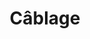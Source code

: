 ---
title: "Câblage"
description:
titre: Câblage
identifiant: cablage
desc: Découvrez nos services de câblage informatique, téléphonique et de fibre optique.
slug: cablage
i18nlanguage: en
icon: /img/ico/connector-wire.svg
image: /img/gal3.jpg
banner: /img/cablage-informatique.jpg
section1:
  title: Informatique
  description: >-
    Nous offrons un câblage de type Cat5, Cat5e, Cat6 et Cat6e selon les normes de l’industrie et des codes du bâtiment. Notre expertise ets soutenue par l'expérience et les formations régulières de notre équipe de techniciens.


    Nous effectuons l’installation de tout le réseau interne de votre entreprise, et sommes des spécialistes de tout ce qui a trait aux réseaux filaires et sans-fil. L’objectif est de tout connecter ensemble, et de permettre une communication entre les ordinateurs et l’extérieur. 


    Certification complète de l’installation: **Certification Leviton**, **Hubbell**
section2:
  image1: /img/cablage-informatique-et-telephonique.jpg
  image2: /img/cablage-telephonique.jpg
  image3: /img/cablage-informatique.jpg
section3:
  title: Téléphonie standard et IP
  col1: >-
    Souvent, les services de câblage informatique et téléphonique vont de paire. C’est pourquoi nous offrons également des installations de câblage téléphonique de qualité.
  col2: >-
    Les systèmes téléphoniques standards utilisent le même type d’installation que celui du câblage structuré. En contrepartie, la téléphonie IP a l’avantage de passer par le réseau de câblage structuré, généralement réservé au Data.
section4:
  need: true
  title: Fibre optique et fusion
  image: /img/fibre-optique-2.jpg
  description: >-
    Monomode, multimode, 6 brins et plus, la fibre est un incontournable. Avec les exigences toujours plus élevées de nos clients, la fibre est devenue une norme de plus en plus accessible et utilisée. Nous nous assurons de rester en tête de notre domaine et de vous offrir une expertise imbattable en installation de fibre optique et fusion.
---